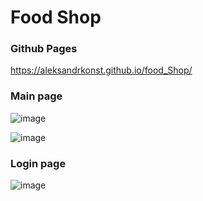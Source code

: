# Food Shop
### Github Pages
https://aleksandrkonst.github.io/food_Shop/
### Main page
![image](https://user-images.githubusercontent.com/40522320/233154261-1c77068f-a785-4aa7-9936-9ed3fba753ed.png)

![image](https://user-images.githubusercontent.com/40522320/233154753-5f563bdb-f8e9-4f96-8575-61f7533be5f0.png)
### Login page
![image](https://user-images.githubusercontent.com/40522320/233154615-29c4bc89-c69a-49a0-99cb-cc36a01e3a2d.png)
